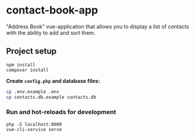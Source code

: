 # contact-book-app
"Address Book" vue-application that allows you to display a list of contacts with the ability to add and sort them.

## Project setup
```
npm install
composer install
```

**Create `config.php` and database files:**
```bash
cp .env.example .env
cp contacts.db.example contacts.db
```

### Run and hot-reloads for development
```
php -S localhost:8000
vue-cli-service serve
```
